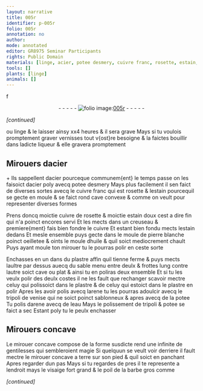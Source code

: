 ```yaml
---
layout: narrative
title: 005r
identifier: p-005r
folio: 005r
annotation: no
author:
mode: annotated
editor: GR8975 Seminar Participants
rights: Public Domain
materials: [linge, acier, potee desmery, cuivre franc, rosette, estain, cuivre de rosette, cuivre, pierre, blanche, huile, plastre, sable, arene, tripoli, de venise, sablonneux, potee, eau]
tools: []
plants: [linge]
animals: []
---
```


f<div class="folio" align="center">- - - - - <a href="http://gallica.bnf.fr/ark:/12148/btv1b10500001g/f15.image" target="_blank"><img src="https://cu-mkp.github.io/2017-workshop-edition/assets/photo-icon.png" alt="folio image: " style="display:inline-block; margin-bottom:-3px;"/>005r</a> - - - - - </div>  
 
*[continued]*
  
ou <span class="m"><span class="pa">linge</span></span> & le laisser ainsy xx4 heures & il sera grave
 Mays si tu voulois promptement graver vernisses tout v{ost}re
 besoigne & la faictes bouillir dans ladicte liqueur & elle
 gravera promptement
 
 
  

## Mirouers d<span class="m">acier</span>

 
\+ Ils sappellent d<span class="m">acier</span> pourceque communem{ent} le temps passe
 on les faisoict d<span class="m">acier</span> poly avecq <span class="m">potee desmery</span> Mays plus
 facilement il sen faict de diverses sortes avecq le <span class="m">cuivre
 franc</span> qui est <span class="m">rosette</span> & l<span class="m">estain</span> pourcequil se gecte en moule
 & se faict rond cave convexe & comme on veult pour representer
 diverses formes
 
Prens doncq moictie <span class="m">cuivre de rosette</span> & moictie <span class="m">estain</span> doux
 cest a dire fin qui n'a poinct encores servi Et les mects dans
 un creuseau & premiere{ment} fais bien fondre le <span class="m">cuivre</span> Et
 estant bien fondu mects l<span class="m">estain</span> dedans Et mesle ensemble
 puys gecte dans le moule de <span class="m">pierre</span> <span class="m">blanche</span> poinct oeilletee
 & oints le moule d<span class="m">huile</span> & quil soict mediocrement chault
 Puys ayant moule ton mirouer tu le pourras polir en ceste
 sorte
 
Enchasses en un dans du <span class="m">plastre</span> affin quil tienne ferme
 & puys mects laultre par dessus auecq du <span class="m">sable</span> menu
 entre deulx & frottes lung contre lautre soict cave ou plat
 & ainsi tu en poliras deux ensemble Et si tu les veulx
 polir des deulx costes il ne les fault que rechanger scavoir
 mectre celuy qui polissoict dans le <span class="m">plastre</span> & de celuy
 qui estoict dans le <span class="m">plastre</span> en polir Apres les avoir
 polis avecq l<span class="m">arene</span> tu les pourras adoulcir avecq le <span class="m">tripoli</span>
 <span class="m">de venise</span> qui ne soict poinct <span class="m">sablonneux</span> & apres avecq de
 la <span class="m">potee</span> Tu polis d<span class="m">arene</span> avecq de l<span class="m">eau</span> Mays le
 polissement de <span class="m">tripoli</span> & <span class="m">potee</span> se faict a sec Estant poly tu le peulx enchasser
 
 
  

## Mirouers concave

 
Le mirouer concave compose de la forme susdicte rend une
 infinite de gentilesses qui sembleroient magie Si quelquun
 se veult voir derriere il fault mectre le mirouer concave
 a terre sur son pied & quil soict en panchant Apres regarder
 dun pas Mays si tu regardes de pres il te represente a lendroit
 mays le visaige fort grand & le poil de la barbe gros comme
 
*[continued]*
 
